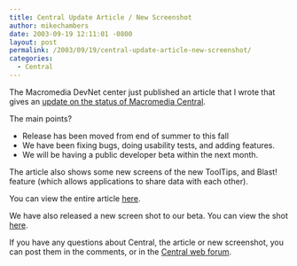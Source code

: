 ```yaml
---
title: Central Update Article / New Screenshot
author: mikechambers
date: 2003-09-19 12:11:01 -0800
layout: post
permalink: /2003/09/19/central-update-article-new-screenshot/
categories:
  - Central
---
```



The Macromedia DevNet center just published an article that I wrote that gives an [update on the status of Macromedia Central][1].

The main points?

*   Release has been moved from end of summer to this fall
*   We have been fixing bugs, doing usability tests, and adding features.
*   We will be having a public developer beta within the next month.

The article also shows some new screens of the new ToolTips, and Blast! feature (which allows applications to share data with each other).

You can view the entire article [here][1].

We have also released a new screen shot to our beta. You can view the shot [here][2].

If you have any questions about Central, the article or new screenshot, you can post them in the comments, or in the [Central web forum][3].

 [1]: http://www.macromedia.com/devnet/central/articles/update.html
 [2]: http://www.oscartrelles.com/blog/archive.php?post_id=1063968240
 [3]: http://webforums.macromedia.com/central/